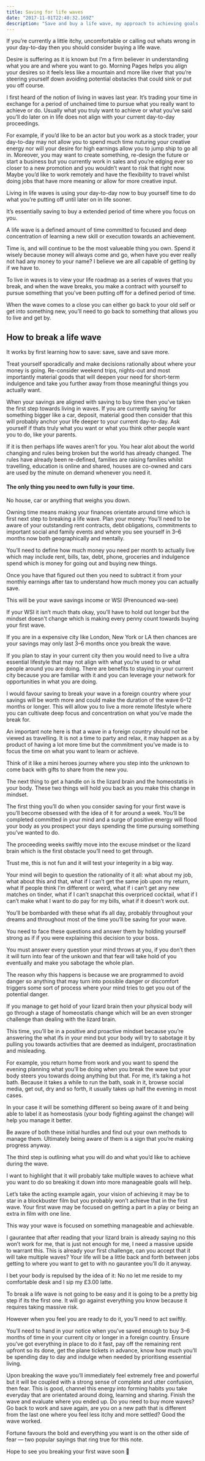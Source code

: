 ```yaml
---
title: Saving for life waves
date: "2017-11-01T22:40:32.169Z"
description: "Save and buy a life wave, my approach to achieving goals."
---
```


If you’re currently a little itchy, uncomfortable or calling out whats wrong in your day-to-day then you should consider buying a life wave.

Desire is suffering as it is known but I’m a firm believer in understanding what you are and where you want to go. Morning Pages helps you align your desires so it feels less like a mountain and more like river that you’re steering yourself down avoiding potential obstacles that could sink or put you off course.

I first heard of the notion of living in waves last year. It’s trading your time in exchange for a period of unchained time to pursue what you really want to achieve or do. Usually what you truly want to achieve or what you’ve said you’ll do later on in life does not align with your current day-to-day proceedings.

For example, if you’d like to be an actor but you work as a stock trader, your day-to-day may not allow you to spend much time nuturing your creative energy nor will your desire for high earnings allow you to jump ship to go all in. Moreover, you may want to create something, re-design the future or start a business but you currently work in sales and you’re edging ever so closer to a new promotion and you wouldn’t want to risk that right now. Maybe you’d like to work remotely and have the flexibility to travel whilst doing jobs that have more meaning or allow for more creative input.

Living in life waves is using your day-to-day now to buy yourself time to do what you’re putting off until later on in life sooner.

It’s essentially saving to buy a extended period of time where you focus on you.

A life wave is a defined amount of time committed to focused and deep concentration of learning a new skill or execution towards an achievement.

Time is, and will continue to be the most valueable thing you own. Spend it wisely because money will always come and go, when have you ever really not had any money to your name? I believe we are all capable of getting by if we have to.

To live in waves is to view your life roadmap as a series of waves that you break, and when the wave breaks, you make a contract with yourself to pursue something that you’ve been putting off for a defined period of time.

When the wave comes to a close you can either go back to your old self or get into something new, you’ll need to go back to something that allows you to live and get by.

## How to break a life wave

It works by first learning how to save: save, save and save more.

Treat yourself sporadically and make decisions rationally about where your money is going. Re-consider weekend trips, nights-out and most importantly material goods that will deepen your need for short-term indulgence and take you further away from those meaningful things you actually want.

When your savings are aligned with saving to buy time then you’ve taken the first step towards living in waves.
If you are currently saving for something bigger like a car, deposit, material good then consider that this will probably anchor your life deeper to your current day-to-day. Ask yourself if thats truly what you want or what you think other people want you to do, like your parents.

If it is then perhaps life waves aren’t for you.
You hear alot about the world changing and rules being broken but the world has already changed. The rules have already been re-defined, families are raising families whilst travelling, education is online and shared, houses are co-owned and cars are used by the minute on demand whenever you need it.

#### The only thing you need to own fully is your time.

No house, car or anything that weighs you down.

Owning time means making your finances orientate around time which is first next step to breaking a life wave.
Plan your money: You’ll need to be aware of your outstanding rent contracts, debt obligations, commitments to important social and family events and where you see yourself in 3–6 months now both geographically and mentally.

You’ll need to define how much money you need per month to actually live which may include rent, bills, tax, debt, phone, groceries and indulgence spend which is money for going out and buying new things.

Once you have that figured out then you need to subtract it from your monthly earnings after tax to understand how much money you can actually save.

This will be your wave savings income or WSI (Prenounced wa-see)

If your WSI it isn’t much thats okay, you’ll have to hold out longer but the mindset doesn't change which is making every penny count towards buying your first wave.

If you are in a expensive city like London, New York or LA then chances are your savings may only last 3–6 months once you break the wave.

If you plan to stay in your current city then you would need to live a ultra essential lifestyle that may not align with what you’re used to or what people around you are doing. There are benefits to staying in your current city because you are familiar with it and you can leverage your network for opportunities in what you are doing.

I would favour saving to break your wave in a foreign country where your savings will be worth more and could make the duration of the wave 6–12 months or longer. This will allow you to live a more remote lifestyle where you can cultivate deep focus and concentration on what you’ve made the break for.

An important note here is that a wave in a foreign country should not be viewed as travelling. It is not a time to party and relax, it may happen as a by product of having a lot more time but the commitment you’ve made is to focus the time on what you want to learn or achieve.

Think of it like a mini heroes journey where you step into the unknown to come back with gifts to share from the new you.

The next thing to get a handle on is the lizard brain and the homeostatis in your body. These two things will hold you back as you make this change in mindset.

The first thing you’ll do when you consider saving for your first wave is you’ll become obsessed with the idea of it for around a week. You’ll be completed committed in your mind and a surge of positive energy will flood your body as you prospect your days spending the time pursuing something you’ve wanted to do.

The proceeding weeks swiftly move into the excuse mindset or the lizard brain which is the first obstacle you’ll need to get through.

Trust me, this is not fun and it will test your integerity in a big way.

Your mind will begin to question the rationality of it all: what about my job, what about this and that, what if I can’t get the same job upon my return, what If people think I’m different or weird, what if i can’t get any new matches on tinder, what if I can’t snapchat this overpriced cocktail, what if I can’t make what I want to do pay for my bills, what if it doesn’t work out.

You’ll be bombarded with these what ifs all day, probably throughout your dreams and throughout most of the time you’ll be saving for your wave.

You need to face these questions and answer them by holding yourself strong as if if you were explaining this decision to your boss.

You must answer every question your mind throws at you, if you don’t then it will turn into fear of the unkown and that fear will take hold of you eventually and make you sabotage the whole plan.

The reason why this happens is because we are programmed to avoid danger so anything that may turn into possible danger or discomfort triggers some sort of process where your mind tries to get you out of the potential danger.

If you manage to get hold of your lizard brain then your physical body will go through a stage of homeostatis change which will be an even stronger challenge than dealing with the lizard brain.

This time, you’ll be in a positive and proactive mindset because you’re answering the what ifs in your mind but your body will try to sabotage it by pulling you towards activities that are deemed as indulgent, procrastination and misleading.

For example, you return home from work and you want to spend the evening planning what you’ll be doing when you break the wave but your body steers you towards doing anything but that. For me, it’s taking a hot bath. Because it takes a while to run the bath, soak in it, browse social media, get out, dry and so forth, it usually takes up half the evening in most cases.

In your case it will be something different so being aware of it and being able to label it as homeostasis (your body fighting against the change) will help you manage it better.

Be aware of both these initial hurdles and find out your own methods to manage them. Ultimately being aware of them is a sign that you’re making progress anyway.

The third step is outlining what you will do and what you’d like to achieve during the wave.

I want to highlight that it will probably take multiple waves to achieve what you want to do so breaking it down into more manageable goals will help.

Let’s take the acting example again, your vision of achieving it may be to star in a blockbuster film but you probably won’t achieve that in the first wave. Your first wave may be focused on getting a part in a play or being an extra in film with one line.

This way your wave is focused on something manageable and achievable.

I gaurantee that after reading that your lizard brain is already saying no this won’t work for me, that is just not enough for me, I need a massive upside to warrant this. This is already your first challenge, can you accept that it will take multiple waves? Your life will be a little back and forth between jobs getting to where you want to get to with no gaurantee you’ll do it anyway.

I bet your body is repulsed by the idea of it: No no let me reside to my comfortable desk and I sip my £3.00 latte.

To break a life wave is not going to be easy and it is going to be a pretty big step if its the first one. It will go against everything you know because it requires taking massive risk.

However when you feel you are ready to do it, you’ll need to act swiftly.

You’ll need to hand in your notice when you’ve saved enough to buy 3–6 months of time in your current city or longer in a foreign country. Ensure you’ve got everything in place to do it fast, pay off the remaining rent upfront so its done, get the plane tickets in advance, know how much you’ll be spending day to day and indulge when needed by prioritisng essential living.

Upon breaking the wave you’ll immediately feel extremely free and powerful but it will be coupled with a strong sense of complete and utter confusion, then fear. This is good, channel this energy into forming habits you take everyday that are orientated around doing, learning and sharing. Finish the wave and evaluate where you ended up. Do you need to buy more waves? Go back to work and save again, are you on a new path that is different from the last one where you feel less itchy and more settled? Good the wave worked.

Fortune favours the bold and everything you want is on the other side of fear — two popular sayings that ring true for this note.

Hope to see you breaking your first wave soon 🌊
